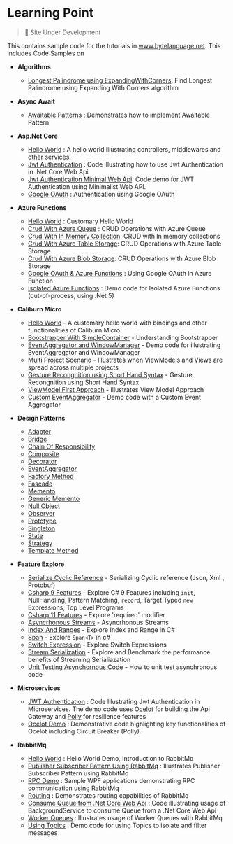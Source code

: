 # Learning Point

> 🚧 Site Under Development 

This contains sample code for the tutorials in www.bytelanguage.net.  This includes Code Samples on

- **Algorithms**
   - [Longest Palindrome using ExpandingWithCorners](https://github.com/anuviswan/LearningPoint/blob/master/Algorithms/AlgorithmDemo/LongestPalindrome.cs): Find Longest Palindrome using Expanding With Corners algorithm
 
- **Async Await**
  - [Awaitable Patterns](https://github.com/anuviswan/LearningPoint/tree/master/AsyncAwait/Awaitable) : Demonstrates how to implement Awaitable Pattern

- **Asp.Net Core**
  - [Hello World](https://github.com/anuviswan/LearningPoint/tree/master/AspNetCore/MyFirstApp) : A hello world illustrating controllers, middlewares and other services.
  - [Jwt Authentication](https://github.com/anuviswan/LearningPoint/tree/master/AspNetCore/JwtExample) : Code illustrating how to use Jwt Authentication in .Net Core Web Api
  - [Jwt Authentication Minimal Web Api](https://github.com/anuviswan/LearningPoint/tree/master/AspNetCore/MinimalWebAPi): Code demo for JWT Authentication using Minimalist Web API.
  - [Google OAuth](https://github.com/anuviswan/LearningPoint/tree/master/AspNetCore/WebAppOAuthDemo) : Authentication using Google OAuth

- **Azure Functions**
  - [Hello World](https://github.com/anuviswan/LearningPoint/tree/master/AzureFunctions/AzureFunctions/HelloWorld) : Customary Hello World
  - [Crud With Azure Queue](https://github.com/anuviswan/LearningPoint/tree/master/AzureFunctions/AzureFunctions/AzureFunc.Crud.Queue) : CRUD Operations with Azure Queue
  - [Crud With In Memory Collection](https://github.com/anuviswan/LearningPoint/tree/master/AzureFunctions/AzureFunctions/AzureFunc.Crud.MemoryCollection): CRUD with In memory collections
  - [Crud With Azure Table Storage](https://github.com/anuviswan/LearningPoint/tree/master/AzureFunctions/AzureFunctions/AzureFunc.Crud.TableStorage): CRUD Operations with Azure Table Storage
  - [Crud With Azure Blob Storage](https://github.com/anuviswan/LearningPoint/tree/master/AzureFunctions/AzureFunctions/AzureFunc.Crud.Blob): CRUD Operations with Azure Blob Storage
  - [Google OAuth & Azure Functions](https://github.com/anuviswan/LearningPoint/tree/master/AzureFunctions/AzureFunctions/GoogleAuthentication) : Using Google OAuth in Azure Function
  - [Isolated Azure Functions](https://github.com/anuviswan/LearningPoint/tree/master/AzureFunctions/IsolatedFunctionApps) : Demo code for Isolated Azure Functions (out-of-process, using .Net 5)

- **Caliburn Micro**
   - [Hello World](https://github.com/anuviswan/LearningPoint/tree/master/CMDemo/App001) - A customary hello world with bindings and other functionalities of Caliburn Micro
   - [Bootstrapper With SimpleContainer](https://github.com/anuviswan/LearningPoint/tree/master/CMDemo/App002) - Understanding Bootstrapper 
   - [EventAggregator and WindowManager](https://github.com/anuviswan/LearningPoint/tree/master/CMDemo/App003.Ea.Wm) - Demo code for illustrating EventAggregator and WindowManager
   - [Multi Project Scenario](https://github.com/anuviswan/LearningPoint/tree/master/CMDemo/App003.MultiProject.Demo) - Illustrates when ViewModels and Views are spread across multiple projects
   - [Gesture Recongnition using Short Hand Syntax](https://github.com/anuviswan/LearningPoint/tree/master/CMDemo/App004.CustomTrigger) - Gesture Recongnition using Short Hand Syntax
   - [ViewModel First Approach](https://github.com/anuviswan/LearningPoint/tree/master/CMDemo/App005.ViewModelFirst) - Illustrates View Model Approach
   - [Custom EventAggregator](https://github.com/anuviswan/LearningPoint/tree/master/CMDemo/App006.CustomEventAggregator) - Demo code with a Custom Event Aggregator

- **Design Patterns**
  - [Adapter](https://github.com/anuviswan/LearningPoint/tree/master/Design%20Patterns/Adapter)
  - [Bridge](https://github.com/anuviswan/LearningPoint/tree/master/Design%20Patterns/Bridge)
  - [Chain Of Responsibility](https://github.com/anuviswan/LearningPoint/tree/master/Design%20Patterns/CoR/CoR)
  - [Composite](https://github.com/anuviswan/LearningPoint/tree/master/Design%20Patterns/Composite)
  - [Decorator](https://github.com/anuviswan/LearningPoint/tree/master/Design%20Patterns/Decorator)
  - [EventAggregator](https://github.com/anuviswan/LearningPoint/tree/master/Design%20Patterns/EventAggregator.Simple)
  - [Factory Method](https://github.com/anuviswan/LearningPoint/tree/master/Design%20Patterns/FactoryMethod)
  - [Fascade](https://github.com/anuviswan/LearningPoint/tree/master/Design%20Patterns/Fascade)
  - [Memento](https://github.com/anuviswan/LearningPoint/tree/master/Design%20Patterns/Memento)
  - [Generic Memento](https://github.com/anuviswan/LearningPoint/tree/master/Design%20Patterns/GenericMemento)
  - [Null Object](https://github.com/anuviswan/LearningPoint/tree/master/Design%20Patterns/NullObject)
  - [Observer](https://github.com/anuviswan/LearningPoint/tree/master/Design%20Patterns/Observer)
  - [Prototype](https://github.com/anuviswan/LearningPoint/tree/master/Design%20Patterns/Prototype)
  - [Singleton](https://github.com/anuviswan/LearningPoint/tree/master/Design%20Patterns/Singleton)
  - [State](https://github.com/anuviswan/LearningPoint/tree/master/Design%20Patterns/State)
  - [Strategy](https://github.com/anuviswan/LearningPoint/tree/master/Design%20Patterns/Strategy)
  - [Template Method](https://github.com/anuviswan/LearningPoint/tree/master/Design%20Patterns/Template)

- **Feature Explore**
  - [Serialize Cyclic Reference](https://github.com/anuviswan/LearningPoint/tree/master/FeatureExplore/SerializationCyclicReference) - Serializing Cyclic reference (Json, Xml , Protobuf)
  - [Csharp 9 Features](https://github.com/anuviswan/LearningPoint/tree/master/FeatureExplore/CSharp9) - Explore C# 9 Features including `init`, NullHandling, Pattern Matching, `record`, Target Typed `new` Expressions, Top Level Programs
  - [Csharp 11 Features](https://github.com/anuviswan/LearningPoint/tree/master/FeatureExplore/CSharp11/RequiredMembers) - Explore 'required' modifier
  - [Asyncrhonous Streams](https://github.com/anuviswan/LearningPoint/tree/master/FeatureExplore/AsynchronousStreams) - Asyncrhonous Streams
  - [Index And Ranges](https://github.com/anuviswan/LearningPoint/tree/master/FeatureExplore/IndexAndRange) - Explore Index and Range in C#
  - [Span](https://github.com/anuviswan/LearningPoint/tree/master/FeatureExplore/Span) - Explore `Span<T>` in c#
  - [Switch Expression](https://github.com/anuviswan/LearningPoint/tree/master/FeatureExplore/SwitchExpression) - Explore Switch Expressions
  - [Stream Serialization](https://github.com/anuviswan/LearningPoint/tree/master/FeatureExplore/StreamSerialization) - Explore and Benchmark the performance benefits of Streaming Serialiazation 
  - [Unit Testing Asynchornous Code](https://github.com/anuviswan/LearningPoint/tree/master/FeatureExplore/UnitTestingAsyncCode) - How to  unit test asynchronous code

- **Microservices**
  - [JWT Authentication](https://github.com/anuviswan/LearningPoint/tree/master/Microservices/AuthenticationDemo) : Code Illustrating Jwt Authentication in Microservices. The demo code uses [Ocelot](https://github.com/ThreeMammals/Ocelot) for building the Api Gateway and [Polly](https://github.com/App-vNext/Polly) for resilience features
  - [Ocelot Demo](https://github.com/anuviswan/LearningPoint/tree/master/Microservices/OcelotDemo) : Demonstrative code highlighting key functionalities of Ocelot including Circuit Breaker (Polly).
 
- **RabbitMq**

  - [Hello World](https://github.com/anuviswan/LearningPoint/tree/master/RabbitMq/HelloWorld) : Hello World Demo, Introduction to RabbitMq
  - [Publisher Subscriber Pattern Using RabbitMq](https://github.com/anuviswan/LearningPoint/tree/master/RabbitMq/PublishSubscriber) : Illustrates Publisher Subscriber Pattern using RabbitMq
  - [RPC Demo](https://github.com/anuviswan/LearningPoint/tree/master/RabbitMq/Demo.Rpc) : Sample WPF applications demonstrating RPC communication using RabbitMq
  - [Routing](https://github.com/anuviswan/LearningPoint/tree/master/RabbitMq/Routing) : Demonstrates routing capabilities of RabbitMq
  - [Consume Queue from .Net Core Web Api](https://github.com/anuviswan/LearningPoint/tree/master/RabbitMq/WebApiBackgroundService) : Code illustrating usage of BackgroundService to consume Queue from a .Net Core Web Api
  - [Worker Queues](https://github.com/anuviswan/LearningPoint/tree/master/RabbitMq/WorkerQueues) : Illustrates usage of Worker Queues with RabbitMq
  - [Using Topics](https://github.com/anuviswan/LearningPoint/tree/master/RabbitMq/Topics) : Demo code for using Topics to isolate and filter messages
